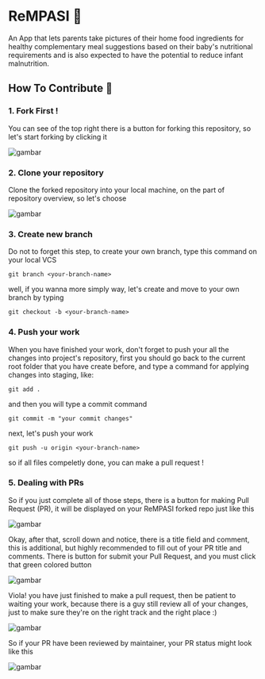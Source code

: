 # ReMPASI 👶
An App that lets parents take pictures of their home food ingredients for healthy complementary meal suggestions based on their baby's nutritional requirements and is also expected to have the potential to reduce infant malnutrition.

## How To Contribute 📝

### 1. Fork First !
You can see of the top right there is a button for forking this repository, so let's start forking by clicking it

![gambar](https://github.com/Bangkit-Capstone-C23-PS194-Team/ReMPASI/assets/64621392/0b7c33bf-5470-4837-a556-8c9f481ebac3)

### 2. Clone your repository
Clone the forked repository into your local machine, on the part of repository overview, so let's choose

![gambar](https://github.com/Bangkit-Capstone-C23-PS194-Team/ReMPASI/assets/64621392/5220e53b-4e18-4493-9837-747bf394ab82)

### 3. Create new branch
Do not to forget this step, to create your own branch, type this command on your local VCS

```
git branch <your-branch-name>
```

well, if you wanna more simply way, let's create and move to your own branch by typing

```
git checkout -b <your-branch-name>
```

### 4. Push your work 

When you have finished your work, don't forget to push your all the changes into project's repository, first you should go back to the current root folder that you have create before, and type a command for applying changes into staging, like:

```
git add .
```

and then you will type a commit command

```
git commit -m "your commit changes"
```

next, let's push your work 

```
git push -u origin <your-branch-name>
```

so if all files compeletly done, you can make a pull request !

### 5. Dealing with PRs

So if you just complete all of those steps, there is a button for making Pull Request (PR), it will be displayed on your ReMPASI forked repo just like this

![gambar](https://github.com/Bangkit-Capstone-C23-PS194-Team/ReMPASI/assets/64621392/778d0ff5-8e9a-4cc3-a044-a9cff642d30c)

Okay, after that, scroll down and notice, there is a title field and comment, this is additional, but highly recommended to fill out of your PR title and comments. There is button for submit your Pull Request, and you must click that green colored button

![gambar](https://github.com/Bangkit-Capstone-C23-PS194-Team/ReMPASI/assets/64621392/ccd1ed3f-3817-4ffb-abd6-a9b166f2c1fd)



Viola! you have just finished to make a pull request, then be patient to waiting your work, because there is a guy still review all of your changes, just to make sure they're on the right track and the right place :)

![gambar](https://github.com/Bangkit-Capstone-C23-PS194-Team/ReMPASI/assets/64621392/b8acd91a-2f72-400f-affc-771999674a0b)

So if your PR have been reviewed by maintainer, your PR status might look like this

![gambar](https://github.com/Bangkit-Capstone-C23-PS194-Team/ReMPASI/assets/64621392/dc02ab9b-4a8d-45a2-8fa8-8e8f7b5c9013)
